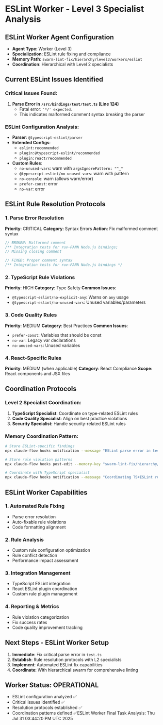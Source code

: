 # ESLint Worker - Level 3 Specialist Analysis

## ESLint Worker Agent Configuration
- **Agent Type**: Worker (Level 3)
- **Specialization**: ESLint rule fixing and compliance
- **Memory Path**: `swarm-lint-fix/hierarchy/level3/workers/eslint`
- **Coordination**: Hierarchical with Level 2 specialists

## Current ESLint Issues Identified

### Critical Issues Found:
1. **Parse Error in `/src/bindings/test/test.ts` (Line 124)**
   - Fatal error: `'*/' expected.`
   - This indicates malformed comment syntax breaking the parser

### ESLint Configuration Analysis:
- **Parser**: `@typescript-eslint/parser`
- **Extended Configs**: 
  - `eslint:recommended`
  - `plugin:@typescript-eslint/recommended`
  - `plugin:react/recommended`
- **Custom Rules**:
  - `no-unused-vars`: warn with `argsIgnorePattern: "^_"`
  - `@typescript-eslint/no-unused-vars`: warn with pattern
  - `no-console`: warn (allows warn/error)
  - `prefer-const`: error
  - `no-var`: error

## ESLint Rule Resolution Protocols

### 1. Parse Error Resolution
**Priority**: CRITICAL
**Category**: Syntax Errors
**Action**: Fix malformed comment syntax
```typescript
// BROKEN: Malformed comment
/** Integration tests for ruv-FANN Node.js bindings;
// Missing closing comment

// FIXED: Proper comment syntax
/** Integration tests for ruv-FANN Node.js bindings */
```

### 2. TypeScript Rule Violations
**Priority**: HIGH
**Category**: Type Safety
**Common Issues**:
- `@typescript-eslint/no-explicit-any`: Warns on `any` usage
- `@typescript-eslint/no-unused-vars`: Unused variables/parameters

### 3. Code Quality Rules
**Priority**: MEDIUM
**Category**: Best Practices
**Common Issues**:
- `prefer-const`: Variables that should be const
- `no-var`: Legacy var declarations
- `no-unused-vars`: Unused variables

### 4. React-Specific Rules
**Priority**: MEDIUM (when applicable)
**Category**: React Compliance
**Scope**: React components and JSX files

## Coordination Protocols

### Level 2 Specialist Coordination:
1. **TypeScript Specialist**: Coordinate on type-related ESLint rules
2. **Code Quality Specialist**: Align on best practice violations
3. **Security Specialist**: Handle security-related ESLint rules

### Memory Coordination Pattern:
```bash
# Store ESLint-specific findings
npx claude-flow hooks notification --message "ESLint parse error in test.ts line 124"

# Store rule violation patterns
npx claude-flow hooks post-edit --memory-key "swarm-lint-fix/hierarchy/level3/workers/eslint/patterns"

# Coordinate with TypeScript specialist
npx claude-flow hooks notification --message "Coordinating TS+ESLint rules with L2 TypeScript specialist"
```

## ESLint Worker Capabilities

### 1. Automated Rule Fixing
- Parse error resolution
- Auto-fixable rule violations
- Code formatting alignment

### 2. Rule Analysis
- Custom rule configuration optimization
- Rule conflict detection
- Performance impact assessment

### 3. Integration Management
- TypeScript ESLint integration
- React ESLint plugin coordination
- Custom rule plugin management

### 4. Reporting & Metrics
- Rule violation categorization
- Fix success rates
- Code quality improvement tracking

## Next Steps - ESLint Worker Setup

1. **Immediate**: Fix critical parse error in `test.ts`
2. **Establish**: Rule resolution protocols with L2 specialists
3. **Implement**: Automated ESLint fix capabilities
4. **Coordinate**: With hierarchical swarm for comprehensive linting

## Worker Status: OPERATIONAL
- ESLint configuration analyzed ✅
- Critical issues identified ✅
- Resolution protocols established ✅
- Coordination patterns defined ✅ESLint Worker Final Task Analysis: Thu Jul 31 03:44:20 PM UTC 2025
